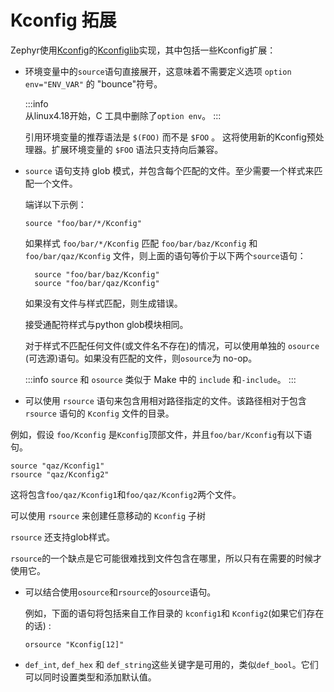 # Kconfig 拓展

Zephyr使用[Kconfig](https://www.kernel.org/doc/Documentation/kbuild/kconfig-language.txt)的[Kconfiglib](https://github.com/ulfalizer/Kconfiglib)实现，其中包括一些Kconfig扩展：

* 环境变量中的`source`语句直接展开，这意味着不需要定义选项 `option env="ENV_VAR"` 的 "bounce"符号。

  :::info  
  从linux4.18开始，C 工具中删除了`option env`。
  :::
   
  引用环境变量的推荐语法是 `$(FOO)` 而不是 `$FOO` 。 这将使用新的Kconfig预处理器。扩展环境变量的 `$FOO` 语法只支持向后兼容。

* `source` 语句支持 glob 模式，并包含每个匹配的文件。至少需要一个样式来匹配一个文件。

  端详以下示例：
  ```
  source "foo/bar/*/Kconfig"
  ```
  如果样式 `foo/bar/*/Kconfig` 匹配 `foo/bar/baz/Kconfig` 和 `foo/bar/qaz/Kconfig` 文件，则上面的语句等价于以下两个`source`语句：

  ```
    source "foo/bar/baz/Kconfig"
    source "foo/bar/qaz/Kconfig"
  ```
  如果没有文件与样式匹配，则生成错误。

  接受通配符样式与python glob模块相同。

  对于样式不匹配任何文件(或文件名不存在)的情况，可以使用单独的 `osource` (可选源)语句。如果没有匹配的文件，则`osource`为 no-op。

  :::info 
  `source` 和 `osource` 类似于 Make 中的 `include` 和`-include`。
  :::

* 可以使用 `rsource` 语句来包含用相对路径指定的文件。该路径相对于包含 `rsource` 语句的 `Kconfig` 文件的目录。

例如，假设 `foo/Kconfig` 是`Kconfig`顶部文件，并且`foo/bar/Kconfig`有以下语句。
```
source "qaz/Kconfig1"
rsource "qaz/Kconfig2"
```

这将包含`foo/qaz/Kconfig1`和`foo/qaz/Kconfig2`两个文件。

可以使用 `rsource` 来创建任意移动的 `Kconfig` 子树

`rsource` 还支持glob样式。

`rsource`的一个缺点是它可能很难找到文件包含在哪里，所以只有在需要的时候才使用它。

* 可以结合使用`osource`和`rsource`的`osource`语句。
  
  例如，下面的语句将包括来自工作目录的 `kconfig1`和 `Kconfig2`(如果它们存在的话) :
  ```
  orsource "Kconfig[12]"
  ```
* `def_int`, `def_hex` 和 `def_string`这些关键字是可用的，类似`def_bool`。它们可以同时设置类型和添加默认值。
